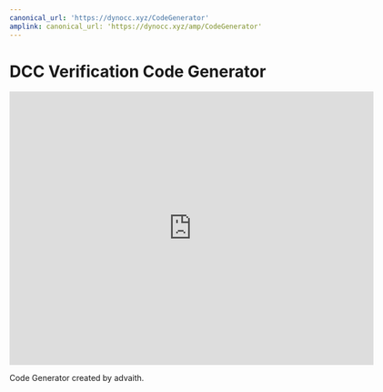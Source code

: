 ```yaml
---
canonical_url: 'https://dynocc.xyz/CodeGenerator'
amplink: canonical_url: 'https://dynocc.xyz/amp/CodeGenerator'
---
```


# DCC Verification Code Generator

<iframe src="https://dynocc.xyz/CodeGenApp/index.html" width="640" height="480" frameborder="0" marginheight="0" marginwidth="0">Loading...</iframe>

Code Generator created by advaith.
